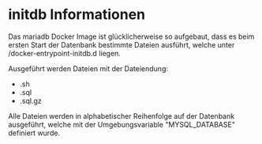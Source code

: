 # initdb Informationen

Das mariadb Docker Image ist glücklicherweise so aufgebaut, dass es beim ersten Start der Datenbank bestimmte Dateien ausführt, welche unter /docker-entrypoint-initdb.d liegen.

Ausgeführt werden Dateien mit der Dateiendung:
- .sh
- .sql
- .sql.gz

Alle Dateien werden in alphabetischer Reihenfolge auf der Datenbank ausgeführt, welche mit der Umgebungsvariable "MYSQL_DATABASE" definiert wurde.

